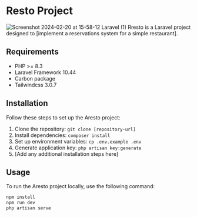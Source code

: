 # Resto Project
![Screenshot 2024-02-20 at 15-58-12 Laravel (1)](https://github.com/AMR-Re/RESTO/assets/74749937/34b8d701-b109-479e-91a7-469c1e59220e)
Rresto is a Laravel project designed to [implement a reservations system for a simple restaurant].

## Requirements

- PHP >= 8.3
- Laravel Framework 10.44
- Carbon package
- Tailwindcss 3.0.7 

## Installation

Follow these steps to set up the Aresto project:

1. Clone the repository: `git clone [repository-url]`
2. Install dependencies: `composer install`
3. Set up environment variables: `cp .env.example .env`
4. Generate application key: `php artisan key:generate`
5. [Add any additional installation steps here]

## Usage

To run the Aresto project locally, use the following command:

```bash
npm install
npm run dev
php artisan serve
